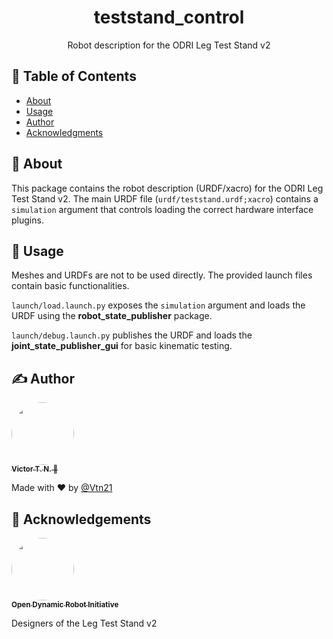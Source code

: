 <!-- <p align="center">
  <a href="" rel="noopener">
 <img width=200px height=200px src="https://i.imgur.com/6wj0hh6.jpg" alt="Project logo"></a>
</p> -->

<h1 align="center">teststand_control</h1>

<p align="center"> Robot description for the ODRI Leg Test Stand v2
    <br>
</p>

## 📝 Table of Contents
- [About](#about)
- [Usage](#usage)
- [Author](#author)
- [Acknowledgments](#acknowledgement)

## 🧐 About <a name = "about"></a>

This package contains the robot description (URDF/xacro) for the ODRI Leg Test Stand v2. The main URDF file (```urdf/teststand.urdf;xacro```) contains a  ```simulation``` argument that controls loading the correct hardware interface plugins.

## 🎈 Usage <a name="usage"></a>

Meshes and URDFs are not to be used directly. The provided launch files contain basic functionalities.

```launch/load.launch.py``` exposes the ```simulation``` argument and loads the URDF using the **robot_state_publisher** package.

```launch/debug.launch.py``` publishes the URDF and loads the **joint_state_publisher_gui** for basic kinematic testing.

## ✍️ Author <a name = "author"></a>

<a href="https://github.com/Vtn21">
 <img style="border-radius: 50%;" src="https://avatars.githubusercontent.com/u/13922299?s=460&u=2e2554bb02cc92028e5cba651b04459afd3c84fd&v=4" width="100px;" alt=""/>
 <br />
 <sub><b>Victor T. N. 🤖</b></sub></a>

Made with ❤️ by [@Vtn21](https://github.com/Vtn21)

## 🎉 Acknowledgements <a name = "acknowledgement"></a>

<a href="https://github.com/open-dynamic-robot-initiative">
 <img style="border-radius: 50%;" src="https://avatars.githubusercontent.com/u/54143164?s=200&v=4" width="100px;" alt=""/>
 <br />
 <sub><b>Open Dynamic Robot Initiative</b></sub></a>

 Designers of the Leg Test Stand v2

<!-- [![Gmail Badge](https://img.shields.io/badge/-victor.noppeney@usp.br-c14438?style=flat-square&logo=Gmail&logoColor=white&link=mailto:victor.noppeney@usp.br)](mailto:victor.noppeney@usp.br) -->

<!-- -  - Idea & Initial work -->

<!-- See also the list of [contributors](https://github.com/kylelobo/The-Documentation-Compendium/contributors) who participated in this project. -->